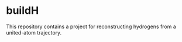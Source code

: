 # buildH

This repository contains a project for reconstructing hydrogens from a united-atom trajectory.
